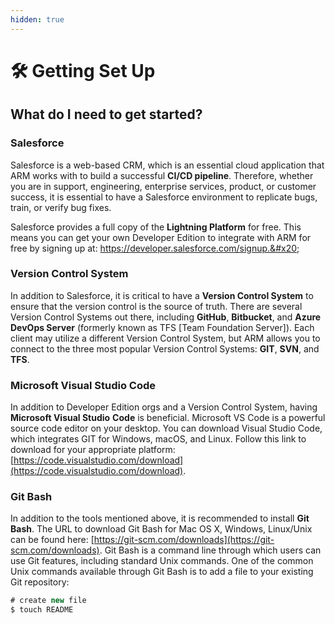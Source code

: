```yaml
---
hidden: true
---
```


# 🛠️ Getting Set Up

## What do I need to get started?

### Salesforce

Salesforce is a web-based CRM, which is an essential cloud application that ARM works with to build a successful **CI/CD pipeline**. Therefore, whether you are in support, engineering, enterprise services, product, or customer success, it is essential to have a Salesforce environment to replicate bugs, train, or verify bug fixes.&#x20;

Salesforce provides a full copy of the **Lightning Platform** for free. This means you can get your own Developer Edition to integrate with ARM for free by signing up at: https://developer.salesforce.com/signup.&#x20;

### Version Control System&#x20;

In addition to Salesforce, it is critical to have a **Version Control System** to ensure that the version control is the source of truth. There are several Version Control Systems out there, including **GitHub**, **Bitbucket**, and **Azure DevOps Server** (formerly known as TFS \[Team Foundation Server]). Each client may utilize a different Version Control System, but ARM allows you to connect to the three most popular Version Control Systems: **GIT**, **SVN**, and **TFS**.

### Microsoft Visual Studio Code

In addition to Developer Edition orgs and a Version Control System, having **Microsoft Visual Studio** **Code** is beneficial. Microsoft VS Code is a powerful source code editor on your desktop. You can download Visual Studio Code, which integrates GIT for Windows, macOS, and Linux. Follow this link to download for your appropriate platform: [https://code.visualstudio.com/download](https://code.visualstudio.com/download).

### Git Bash

In addition to the tools mentioned above, it is recommended to install **Git Bash**. The URL to download Git Bash for Mac OS X, Windows, Linux/Unix can be found here: [https://git-scm.com/downloads](https://git-scm.com/downloads). Git Bash is a command line through which users can use Git features, including standard Unix commands. One of the common Unix commands available through Git Bash is to add a file to your existing Git repository:

```actionscript
# create new file
$ touch README
```
